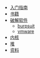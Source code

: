<!-- docs/_sidebar.md -->

* [入门指南](rumen)
* [书籍](书籍/)  
* [破解软件](pojie/jieshao)
   * [burpsuit](pojie/burpsuit)
   * [vmware](pojie/vmware)
* [内核]()
* [堆]()  
* [资料]()  
